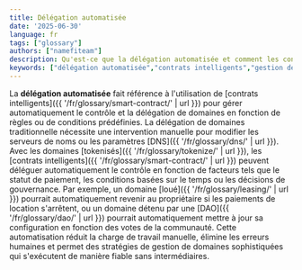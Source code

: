 ```yaml
---
title: Délégation automatisée
date: '2025-06-30'
language: fr
tags: ["glossary"]
authors: ["namefiteam"]
description: Qu'est-ce que la délégation automatisée et comment les contrats intelligents gèrent-ils le contrôle des domaines ?
keywords: ["délégation automatisée","contrats intelligents","gestion de domaines","contrôle programmable","automatisation"]
---
```



La **délégation automatisée** fait référence à l'utilisation de [contrats intelligents]({{ '/fr/glossary/smart-contract/' | url }}) pour gérer automatiquement le contrôle et la délégation de domaines en fonction de règles ou de conditions prédéfinies. La délégation de domaines traditionnelle nécessite une intervention manuelle pour modifier les serveurs de noms ou les paramètres [DNS]({{ '/fr/glossary/dns/' | url }}). Avec les domaines [tokenisés]({{ '/fr/glossary/tokenize/' | url }}), les [contrats intelligents]({{ '/fr/glossary/smart-contract/' | url }}) peuvent déléguer automatiquement le contrôle en fonction de facteurs tels que le statut de paiement, les conditions basées sur le temps ou les décisions de gouvernance. Par exemple, un domaine [loué]({{ '/fr/glossary/leasing/' | url }}) pourrait automatiquement revenir au propriétaire si les paiements de location s'arrêtent, ou un domaine détenu par une [DAO]({{ '/fr/glossary/dao/' | url }}) pourrait automatiquement mettre à jour sa configuration en fonction des votes de la communauté. Cette automatisation réduit la charge de travail manuelle, élimine les erreurs humaines et permet des stratégies de gestion de domaines sophistiquées qui s'exécutent de manière fiable sans intermédiaires.